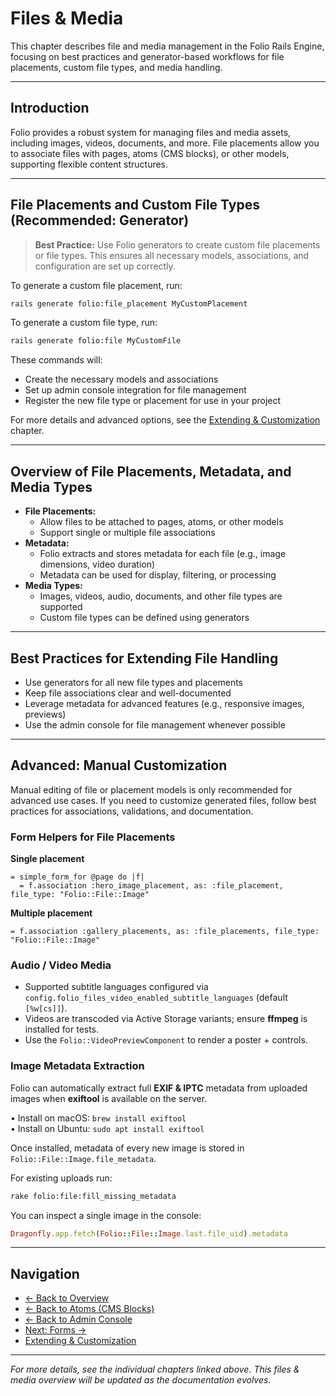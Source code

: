 # Files & Media

This chapter describes file and media management in the Folio Rails Engine, focusing on best practices and generator-based workflows for file placements, custom file types, and media handling.

---

## Introduction

Folio provides a robust system for managing files and media assets, including images, videos, documents, and more. File placements allow you to associate files with pages, atoms (CMS blocks), or other models, supporting flexible content structures.

---

## File Placements and Custom File Types (Recommended: Generator)

> **Best Practice:** Use Folio generators to create custom file placements or file types. This ensures all necessary models, associations, and configuration are set up correctly.

To generate a custom file placement, run:

```sh
rails generate folio:file_placement MyCustomPlacement
```

To generate a custom file type, run:

```sh
rails generate folio:file MyCustomFile
```

These commands will:
- Create the necessary models and associations
- Set up admin console integration for file management
- Register the new file type or placement for use in your project

For more details and advanced options, see the [Extending & Customization](extending.md) chapter.

---

## Overview of File Placements, Metadata, and Media Types

- **File Placements:**
  - Allow files to be attached to pages, atoms, or other models
  - Support single or multiple file associations
- **Metadata:**
  - Folio extracts and stores metadata for each file (e.g., image dimensions, video duration)
  - Metadata can be used for display, filtering, or processing
- **Media Types:**
  - Images, videos, audio, documents, and other file types are supported
  - Custom file types can be defined using generators

---

## Best Practices for Extending File Handling

- Use generators for all new file types and placements
- Keep file associations clear and well-documented
- Leverage metadata for advanced features (e.g., responsive images, previews)
- Use the admin console for file management whenever possible

---

## Advanced: Manual Customization

Manual editing of file or placement models is only recommended for advanced use cases. If you need to customize generated files, follow best practices for associations, validations, and documentation.

### Form Helpers for File Placements

**Single placement**
```slim
= simple_form_for @page do |f|
  = f.association :hero_image_placement, as: :file_placement, file_type: "Folio::File::Image"
```
**Multiple placement**
```slim
= f.association :gallery_placements, as: :file_placements, file_type: "Folio::File::Image"
```

### Audio / Video Media
- Supported subtitle languages configured via `config.folio_files_video_enabled_subtitle_languages` (default `[%w[cs]]`).
- Videos are transcoded via Active Storage variants; ensure **ffmpeg** is installed for tests.
- Use the `Folio::VideoPreviewComponent` to render a poster + controls.

### Image Metadata Extraction
Folio can automatically extract full **EXIF & IPTC** metadata from uploaded images when **exiftool** is available on the server.

• Install on macOS: `brew install exiftool`  
• Install on Ubuntu: `sudo apt install exiftool`

Once installed, metadata of every new image is stored in `Folio::File::Image.file_metadata`.

For existing uploads run:
```bash
rake folio:file:fill_missing_metadata
```
You can inspect a single image in the console:
```ruby
Dragonfly.app.fetch(Folio::File::Image.last.file_uid).metadata
``` 

---

## Navigation

- [← Back to Overview](overview.md)
- [← Back to Atoms (CMS Blocks)](atoms.md)
- [← Back to Admin Console](admin.md)
- [Next: Forms →](forms.md)
- [Extending & Customization](extending.md)

---

*For more details, see the individual chapters linked above. This files & media overview will be updated as the documentation evolves.*